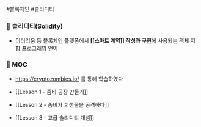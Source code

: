 #블록체인 #솔리디티

### 📌 솔리디티(Solidity)
+ 이더리움 등 블록체인 플랫폼에서 **[[스마트 계약]] 작성과 구현**에 사용되는 객체 지향 프로그래밍 언어

### 📌 MOC
+ https://cryptozombies.io/ 를 통해 학습하였다

+ [[Lesson 1 - 좀비 공장 만들기]]
+ [[Lesson 2 - 좀비가 희생물을 공격하다]]
+ [[Lesson 3 - 고급 솔리디티 개념]]
